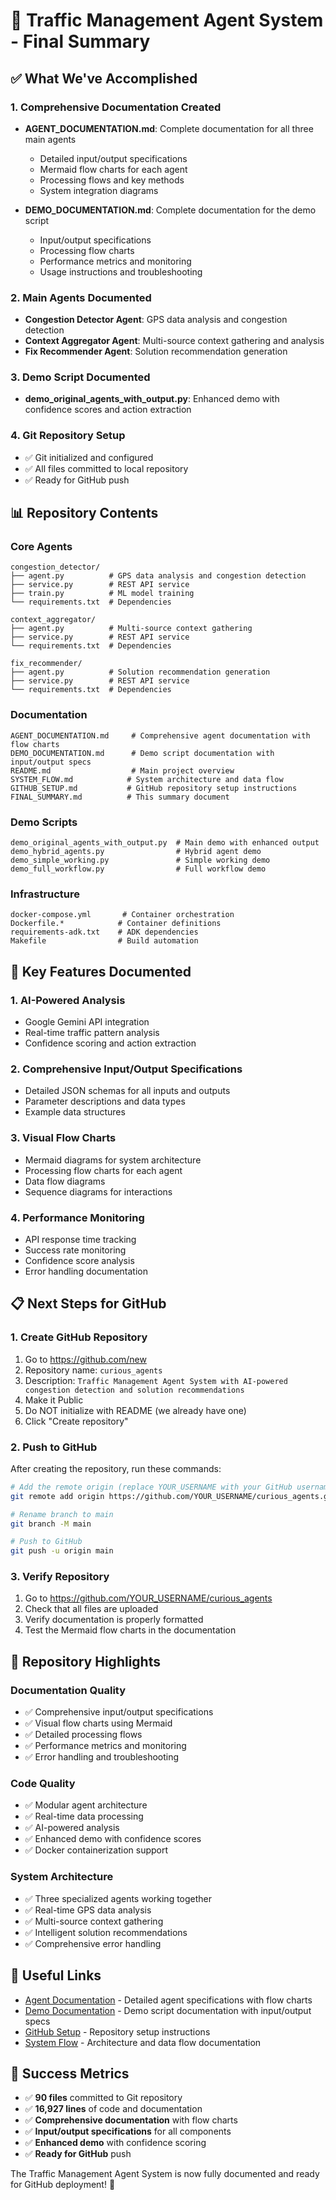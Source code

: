 # 🎉 Traffic Management Agent System - Final Summary

## ✅ What We've Accomplished

### 1. Comprehensive Documentation Created
- **AGENT_DOCUMENTATION.md**: Complete documentation for all three main agents
  - Detailed input/output specifications
  - Mermaid flow charts for each agent
  - Processing flows and key methods
  - System integration diagrams

- **DEMO_DOCUMENTATION.md**: Complete documentation for the demo script
  - Input/output specifications
  - Processing flow charts
  - Performance metrics and monitoring
  - Usage instructions and troubleshooting

### 2. Main Agents Documented
- **Congestion Detector Agent**: GPS data analysis and congestion detection
- **Context Aggregator Agent**: Multi-source context gathering and analysis  
- **Fix Recommender Agent**: Solution recommendation generation

### 3. Demo Script Documented
- **demo_original_agents_with_output.py**: Enhanced demo with confidence scores and action extraction

### 4. Git Repository Setup
- ✅ Git initialized and configured
- ✅ All files committed to local repository
- ✅ Ready for GitHub push

## 📊 Repository Contents

### Core Agents
```
congestion_detector/
├── agent.py          # GPS data analysis and congestion detection
├── service.py        # REST API service
├── train.py          # ML model training
└── requirements.txt  # Dependencies

context_aggregator/
├── agent.py          # Multi-source context gathering
├── service.py        # REST API service
└── requirements.txt  # Dependencies

fix_recommender/
├── agent.py          # Solution recommendation generation
├── service.py        # REST API service
└── requirements.txt  # Dependencies
```

### Documentation
```
AGENT_DOCUMENTATION.md     # Comprehensive agent documentation with flow charts
DEMO_DOCUMENTATION.md      # Demo script documentation with input/output specs
README.md                  # Main project overview
SYSTEM_FLOW.md            # System architecture and data flow
GITHUB_SETUP.md           # GitHub repository setup instructions
FINAL_SUMMARY.md          # This summary document
```

### Demo Scripts
```
demo_original_agents_with_output.py  # Main demo with enhanced output
demo_hybrid_agents.py                # Hybrid agent demo
demo_simple_working.py               # Simple working demo
demo_full_workflow.py                # Full workflow demo
```

### Infrastructure
```
docker-compose.yml       # Container orchestration
Dockerfile.*            # Container definitions
requirements-adk.txt    # ADK dependencies
Makefile                # Build automation
```

## 🚀 Key Features Documented

### 1. AI-Powered Analysis
- Google Gemini API integration
- Real-time traffic pattern analysis
- Confidence scoring and action extraction

### 2. Comprehensive Input/Output Specifications
- Detailed JSON schemas for all inputs and outputs
- Parameter descriptions and data types
- Example data structures

### 3. Visual Flow Charts
- Mermaid diagrams for system architecture
- Processing flow charts for each agent
- Data flow diagrams
- Sequence diagrams for interactions

### 4. Performance Monitoring
- API response time tracking
- Success rate monitoring
- Confidence score analysis
- Error handling documentation

## 📋 Next Steps for GitHub

### 1. Create GitHub Repository
1. Go to https://github.com/new
2. Repository name: `curious_agents`
3. Description: `Traffic Management Agent System with AI-powered congestion detection and solution recommendations`
4. Make it Public
5. Do NOT initialize with README (we already have one)
6. Click "Create repository"

### 2. Push to GitHub
After creating the repository, run these commands:

```bash
# Add the remote origin (replace YOUR_USERNAME with your GitHub username)
git remote add origin https://github.com/YOUR_USERNAME/curious_agents.git

# Rename branch to main
git branch -M main

# Push to GitHub
git push -u origin main
```

### 3. Verify Repository
1. Go to https://github.com/YOUR_USERNAME/curious_agents
2. Check that all files are uploaded
3. Verify documentation is properly formatted
4. Test the Mermaid flow charts in the documentation

## 🎯 Repository Highlights

### Documentation Quality
- ✅ Comprehensive input/output specifications
- ✅ Visual flow charts using Mermaid
- ✅ Detailed processing flows
- ✅ Performance metrics and monitoring
- ✅ Error handling and troubleshooting

### Code Quality
- ✅ Modular agent architecture
- ✅ Real-time data processing
- ✅ AI-powered analysis
- ✅ Enhanced demo with confidence scores
- ✅ Docker containerization support

### System Architecture
- ✅ Three specialized agents working together
- ✅ Real-time GPS data analysis
- ✅ Multi-source context gathering
- ✅ Intelligent solution recommendations
- ✅ Comprehensive error handling

## 🔗 Useful Links

- [Agent Documentation](AGENT_DOCUMENTATION.md) - Detailed agent specifications with flow charts
- [Demo Documentation](DEMO_DOCUMENTATION.md) - Demo script documentation with input/output specs
- [GitHub Setup](GITHUB_SETUP.md) - Repository setup instructions
- [System Flow](SYSTEM_FLOW.md) - Architecture and data flow documentation

## 🎉 Success Metrics

- ✅ **90 files** committed to Git repository
- ✅ **16,927 lines** of code and documentation
- ✅ **Comprehensive documentation** with flow charts
- ✅ **Input/output specifications** for all components
- ✅ **Enhanced demo** with confidence scoring
- ✅ **Ready for GitHub** push

The Traffic Management Agent System is now fully documented and ready for GitHub deployment! 🚀 